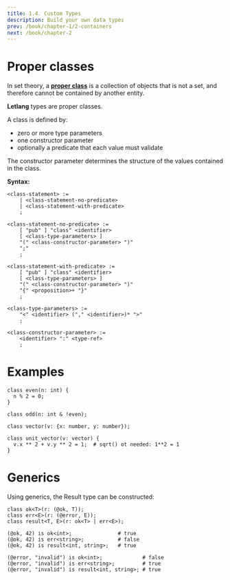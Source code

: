 ```yaml
---
title: 1.4. Custom Types
description: Build your own data types
prev: /book/chapter-1/2-containers
next: /book/chapter-2
---
```


# Proper classes

In set theory, a **[proper class](https://en.wikipedia.org/wiki/Class_(set_theory))**
is a collection of objects that is not a set, and therefore cannot be contained
by another entity.

**Letlang** types are proper classes.

A class is defined by:

 - zero or more type parameters
 - one constructor parameter
 - optionally a predicate that each value must validate

The constructor parameter determines the structure of the values contained in
the class.

**Syntax:**

```bnf
<class-statement> :=
    | <class-statement-no-predicate>
    | <class-statement-with-predicate>
    ;

<class-statement-no-predicate> :=
    [ "pub" ] "class" <identifier>
    [ <class-type-parameters> ]
    "(" <class-constructor-parameter> ")"
    ";"
    ;

<class-statement-with-predicate> :=
    [ "pub" ] "class" <identifier>
    [ <class-type-parameters> ]
    "(" <class-constructor-parameter> ")"
    "{" <proposition>+ "}"
    ;

<class-type-parameters> :=
    "<" <identifier> ("," <identifier>)* ">"
    ;

<class-constructor-parameter> :=
    <identifier> ":" <type-ref>
    ;
```

# Examples

```letlang
class even(n: int) {
  n % 2 = 0;
}

class odd(n: int & !even);
```

```letlang
class vector(v: {x: number, y: number});

class unit_vector(v: vector) {
  v.x ** 2 + v.y ** 2 = 1;  # sqrt() ot needed: 1**2 = 1
}
```

# Generics

Using generics, the Result type can be constructed:

```letlang
class ok<T>(r: (@ok, T));
class err<E>(r: (@error, E));
class result<T, E>(r: ok<T> | err<E>);
```

```letlang
(@ok, 42) is ok<int>;               # true
(@ok, 42) is err<string>;           # false
(@ok, 42) is result<int, string>;   # true

(@error, "invalid") is ok<int>;             # false
(@error, "invalid") is err<string>;         # true
(@error, "invalid") is result<int, string>; # true
```